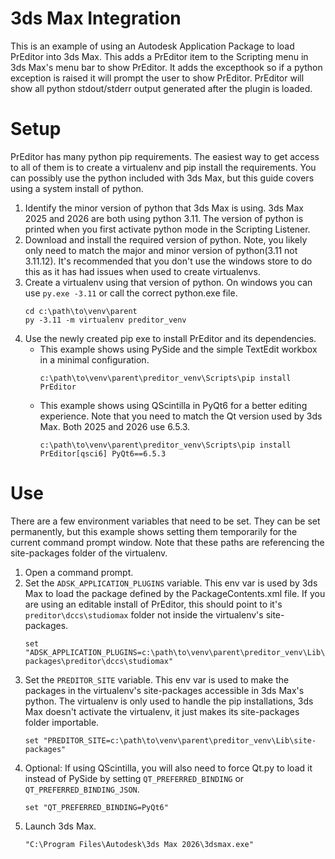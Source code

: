 # 3ds Max Integration

This is an example of using an Autodesk Application Package to load PrEditor into
3ds Max. This adds a PrEditor item to the Scripting menu in 3ds Max's menu bar
to show PrEditor. It adds the excepthook so if a python exception is raised
it will prompt the user to show PrEditor. PrEditor will show all python stdout/stderr
output generated after the plugin is loaded.

# Setup

PrEditor has many python pip requirements. The easiest way to get access to all
of them is to create a virtualenv and pip install the requirements. You can possibly use the python included with 3ds Max, but this guide covers using a system install of python.

1. Identify the minor version of python that 3ds Max is using. 3ds Max 2025 and 2026 are both using python 3.11. The version of python is printed when you first activate python mode in the Scripting Listener.
2. Download and install the required version of python. Note, you likely only need to match the major and minor version of python(3.11 not 3.11.12). It's recommended that you don't use the windows store to do this as it has had issues when used to create virtualenvs.
3. Create a virtualenv using that version of python. On windows you can use `py.exe -3.11` or call the correct python.exe file.
    ```batch
    cd c:\path\to\venv\parent
    py -3.11 -m virtualenv preditor_venv
    ```
4. Use the newly created pip exe to install PrEditor and its dependencies.
    * This example shows using PySide and the simple TextEdit workbox in a minimal configuration.
        ```batch
        c:\path\to\venv\parent\preditor_venv\Scripts\pip install PrEditor
        ```
    * This example shows using QScintilla in PyQt6 for a better editing experience. Note that you need to match the Qt version used by 3ds Max. Both 2025 and 2026 use 6.5.3.
        ```batch
        c:\path\to\venv\parent\preditor_venv\Scripts\pip install PrEditor[qsci6] PyQt6==6.5.3
        ```

# Use

There are a few environment variables that need to be set. They can be set permanently, but this
example shows setting them temporarily for the current command prompt window.
Note that these paths are referencing the site-packages folder of the virtualenv.

1. Open a command prompt.
2. Set the `ADSK_APPLICATION_PLUGINS` variable. This env var is used by 3ds Max to load the package defined by the PackageContents.xml file. If you are using an editable install of PrEditor, this should point to it's `preditor\dccs\studiomax` folder not inside the virtualenv's site-packages.
    ```batch
    set "ADSK_APPLICATION_PLUGINS=c:\path\to\venv\parent\preditor_venv\Lib\site-packages\preditor\dccs\studiomax"
    ```
3. Set the `PREDITOR_SITE` variable. This env var is used to make the packages in the virtualenv's site-packages accessible in 3ds Max's python. The virtualenv is only used to handle the pip installations, 3ds Max doesn't activate the virtualenv, it just makes its site-packages folder importable.
    ```batch
    set "PREDITOR_SITE=c:\path\to\venv\parent\preditor_venv\Lib\site-packages"
    ```
4. Optional: If using QScintilla, you will also need to force Qt.py to load it instead of PySide by setting `QT_PREFERRED_BINDING` or `QT_PREFERRED_BINDING_JSON`.
    ```batch
    set "QT_PREFERRED_BINDING=PyQt6"
    ```
5. Launch 3ds Max.
    ```batch
    "C:\Program Files\Autodesk\3ds Max 2026\3dsmax.exe"
    ```
